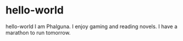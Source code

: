 # hello-world
hello-world
I am Phalguna.
I enjoy gaming and reading novels.
I have a marathon to run tomorrow.
